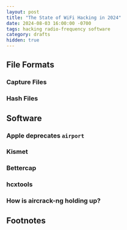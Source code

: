 ```yaml
---
layout: post
title: "The State of WiFi Hacking in 2024"
date: 2024-08-03 16:00:00 -0700
tags: hacking radio-frequency software 
category: drafts
hidden: true
--- 
```


## File Formats 
### Capture Files 
<!-- Cover pcapng -->

### Hash Files 
<!-- Cover old hashcat 2500, 16800, new 22000 -->

## Software
### Apple deprecates `airport`

### Kismet

### Bettercap

### hcxtools 

### How is aircrack-ng holding up?


## Footnotes
